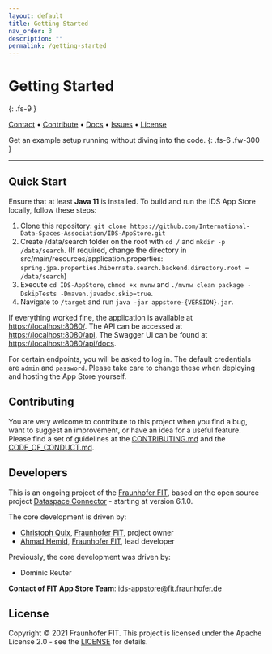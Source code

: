 ```yaml
---
layout: default
title: Getting Started
nav_order: 3
description: ""
permalink: /getting-started
---
```


# Getting Started
{: .fs-9 }

<p>
  <a href="mailto:ids-appstore@fit.fraunhofer.de ">Contact</a> •
  <a href="#contributing">Contribute</a> •
  <a href="https://international-data-spaces-association.github.io/IDS-AppStore/">Docs</a> •
  <a href="https://github.com/International-Data-Spaces-Association/IDS-AppStore/issues">Issues</a> •
  <a href="#license">License</a>
</p>

Get an example setup running without diving into the code.
{: .fs-6 .fw-300 }

---

## Quick Start

Ensure that at least **Java 11** is installed. To build and run the IDS App Store locally, follow these steps:

1. Clone this repository: `git clone https://github.com/International-Data-Spaces-Association/IDS-AppStore.git`
2. Create /data/search folder on the root with `cd /` and `mkdir -p /data/search`. (If required, change the directory in src/main/resources/application.properties: `spring.jpa.properties.hibernate.search.backend.directory.root = /data/search`)
3. Execute `cd IDS-AppStore`, `chmod +x mvnw` and `./mvnw clean package -DskipTests -Dmaven.javadoc.skip=true`.
4. Navigate to `/target` and run `java -jar appstore-{VERSION}.jar`.

If everything worked fine, the application is available at <https://localhost:8080/>. The API can be accessed at <https://localhost:8080/api>. The Swagger UI can be found at <https://localhost:8080/api/docs>.

For certain endpoints, you will be asked to log in. The default credentials are `admin` and `password`. Please take care to change these when deploying and hosting the App Store yourself.

## Contributing

You are very welcome to contribute to this project when you find a bug, want to suggest an
improvement, or have an idea for a useful feature. Please find a set of guidelines at the
[CONTRIBUTING.md](CONTRIBUTING.md) and the [CODE_OF_CONDUCT.md](CODE_OF_CONDUCT.md).

## Developers

This is an ongoing project of the [Fraunhofer FIT](https://www.fit.fraunhofer.de/en.html), based on
the open source project [Dataspace Connector](https://github.com/International-Data-Spaces-Association/DataspaceConnector) - starting at version 6.1.0.

The core development is driven by:
* [Christoph Quix](https://www.fit.fraunhofer.de/de/geschaeftsfelder/data-science-und-kuenstliche-intelligenz/datenmanagement.html), [Fraunhofer FIT](https://www.fit.fraunhofer.de/en.html), project owner
* [Ahmad Hemid](mailto:ahmad.hemid@fit.fraunhofer.de), [Fraunhofer FIT](https://www.fit.fraunhofer.de/en.html), lead developer

Previously, the core development was driven by:
* Dominic Reuter

**Contact of FIT App Store Team**: ids-appstore@fit.fraunhofer.de

## License
Copyright © 2021 Fraunhofer FIT. This project is licensed under the Apache License 2.0 - see the
[LICENSE](LICENSE) for details.
